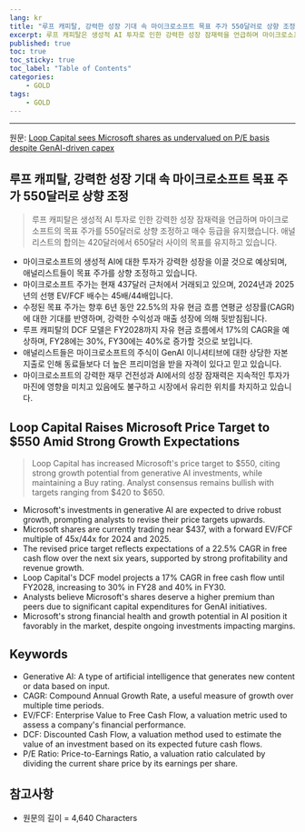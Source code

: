 ```yaml
---
lang: kr
title: "루프 캐피탈, 강력한 성장 기대 속 마이크로소프트 목표 주가 550달러로 상향 조정"
excerpt: 루프 캐피탈은 생성적 AI 투자로 인한 강력한 성장 잠재력을 언급하며 마이크로소프트의 목표 주가를 550달러로 상향 조정하고 매수 등급을 유지했습니다. 애널리스트의 합의는 420달러에서 650달러 사이의 목표를 유지하고 있습니다.
published: true
toc: true
toc_sticky: true
toc_label: "Table of Contents"
categories:
    - GOLD
tags:
    - GOLD
---
```


---

  원문: [Loop Capital sees Microsoft shares as undervalued on P/E basis despite GenAI-driven capex](https://www.investing.com/news/analyst-ratings/loop-capital-sees-microsoft-shares-as-undervalued-on-pe-basis-despite-genaidriven-capex-93CH-3787016)

## 루프 캐피탈, 강력한 성장 기대 속 마이크로소프트 목표 주가 550달러로 상향 조정

> 루프 캐피탈은 생성적 AI 투자로 인한 강력한 성장 잠재력을 언급하며 마이크로소프트의 목표 주가를 550달러로 상향 조정하고 매수 등급을 유지했습니다. 애널리스트의 합의는 420달러에서 650달러 사이의 목표를 유지하고 있습니다.


- 마이크로소프트의 생성적 AI에 대한 투자가 강력한 성장을 이끌 것으로 예상되며, 애널리스트들이 목표 주가를 상향 조정하고 있습니다.
- 마이크로소프트 주가는 현재 437달러 근처에서 거래되고 있으며, 2024년과 2025년의 선행 EV/FCF 배수는 45배/44배입니다.
- 수정된 목표 주가는 향후 6년 동안 22.5%의 자유 현금 흐름 연평균 성장률(CAGR)에 대한 기대를 반영하며, 강력한 수익성과 매출 성장에 의해 뒷받침됩니다.
- 루프 캐피탈의 DCF 모델은 FY2028까지 자유 현금 흐름에서 17%의 CAGR을 예상하며, FY28에는 30%, FY30에는 40%로 증가할 것으로 보입니다.
- 애널리스트들은 마이크로소프트의 주식이 GenAI 이니셔티브에 대한 상당한 자본 지출로 인해 동료들보다 더 높은 프리미엄을 받을 자격이 있다고 믿고 있습니다.
- 마이크로소프트의 강력한 재무 건전성과 AI에서의 성장 잠재력은 지속적인 투자가 마진에 영향을 미치고 있음에도 불구하고 시장에서 유리한 위치를 차지하고 있습니다.

## Loop Capital Raises Microsoft Price Target to $550 Amid Strong Growth Expectations

> Loop Capital has increased Microsoft's price target to $550, citing strong growth potential from generative AI investments, while maintaining a Buy rating. Analyst consensus remains bullish with targets ranging from $420 to $650.


- Microsoft's investments in generative AI are expected to drive robust growth, prompting analysts to revise their price targets upwards.
- Microsoft shares are currently trading near $437, with a forward EV/FCF multiple of 45x/44x for 2024 and 2025.
- The revised price target reflects expectations of a 22.5% CAGR in free cash flow over the next six years, supported by strong profitability and revenue growth.
- Loop Capital's DCF model projects a 17% CAGR in free cash flow until FY2028, increasing to 30% in FY28 and 40% in FY30.
- Analysts believe Microsoft's shares deserve a higher premium than peers due to significant capital expenditures for GenAI initiatives.
- Microsoft's strong financial health and growth potential in AI position it favorably in the market, despite ongoing investments impacting margins.

## Keywords

- Generative AI: A type of artificial intelligence that generates new content or data based on input.
- CAGR: Compound Annual Growth Rate, a useful measure of growth over multiple time periods.
- EV/FCF: Enterprise Value to Free Cash Flow, a valuation metric used to assess a company's financial performance.
- DCF: Discounted Cash Flow, a valuation method used to estimate the value of an investment based on its expected future cash flows.
- P/E Ratio: Price-to-Earnings Ratio, a valuation ratio calculated by dividing the current share price by its earnings per share.

## 참고사항

- 원문의 길이 = 4,640 Characters

